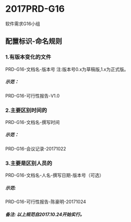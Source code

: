 #  2017PRD-G16
软件需求G16小组

## 配置标识-命名规则
### 1.有版本变化的文件
PRD-G16-文档名-版本号
注:版本号0.x为草稿版,1.x为正式版。
##### 示范：
PRD-G16-可行性报告-V1.0

### 2.主要区别时间的
PRD-G16-文档名-撰写时间
##### 示范：
PRD-G16-会议记录-20171022
### 3.主要是区别人员的
PRD-G16-文档名-人名-撰写日期-版本号（可选）
##### 示范:
PRD-G16-可行性报告-陈豪明-20171024

##### 备注: 以上规范自2017.10.24开始实行。


